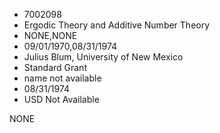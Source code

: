 * 7002098
* Ergodic Theory and Additive Number Theory
* NONE,NONE
* 09/01/1970,08/31/1974
* Julius Blum, University of New Mexico
* Standard Grant
*   name not available
* 08/31/1974
* USD Not Available

NONE